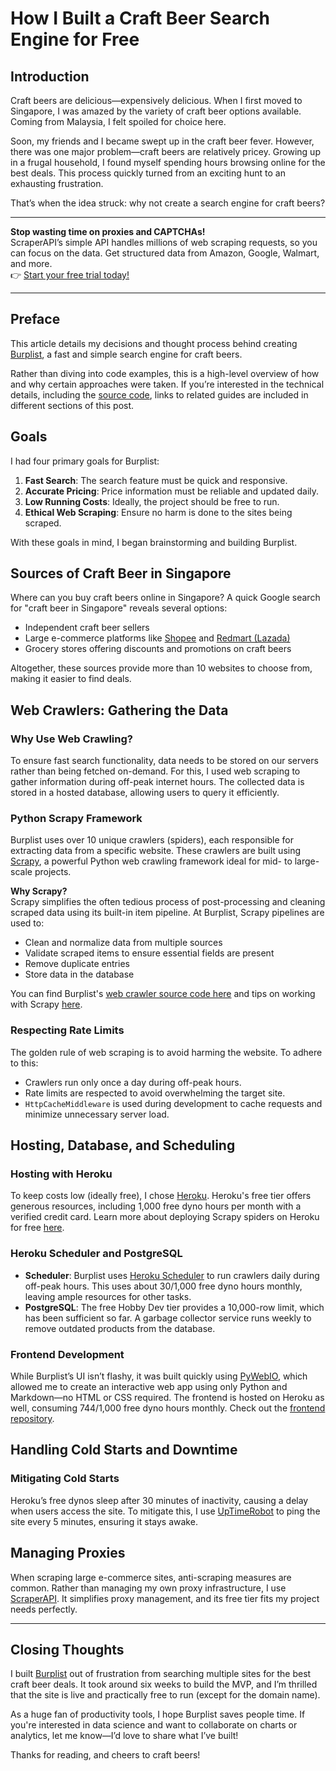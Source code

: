 # How I Built a Craft Beer Search Engine for Free

## Introduction

Craft beers are delicious—expensively delicious. When I first moved to Singapore, I was amazed by the variety of craft beer options available. Coming from Malaysia, I felt spoiled for choice here.

Soon, my friends and I became swept up in the craft beer fever. However, there was one major problem—craft beers are relatively pricey. Growing up in a frugal household, I found myself spending hours browsing online for the best deals. This process quickly turned from an exciting hunt to an exhausting frustration.

That’s when the idea struck: why not create a search engine for craft beers?

---

**Stop wasting time on proxies and CAPTCHAs!**  
ScraperAPI’s simple API handles millions of web scraping requests, so you can focus on the data. Get structured data from Amazon, Google, Walmart, and more.  
👉 [Start your free trial today!](https://www.scraperapi.com/?fp_ref=coupons)

---

## Preface

This article details my decisions and thought process behind creating [Burplist](https://burplist.me/), a fast and simple search engine for craft beers. 

Rather than diving into code examples, this is a high-level overview of how and why certain approaches were taken. If you’re interested in the technical details, including the [source code](https://github.com/ngshiheng/burplist), links to related guides are included in different sections of this post.

## Goals

I had four primary goals for Burplist:

1. **Fast Search**: The search feature must be quick and responsive.
2. **Accurate Pricing**: Price information must be reliable and updated daily.
3. **Low Running Costs**: Ideally, the project should be free to run.
4. **Ethical Web Scraping**: Ensure no harm is done to the sites being scraped.

With these goals in mind, I began brainstorming and building Burplist.

## Sources of Craft Beer in Singapore

Where can you buy craft beers online in Singapore? A quick Google search for "craft beer in Singapore" reveals several options:

- Independent craft beer sellers
- Large e-commerce platforms like [Shopee](https://shopee.sg/) and [Redmart (Lazada)](https://redmart.lazada.sg/)
- Grocery stores offering discounts and promotions on craft beers

Altogether, these sources provide more than 10 websites to choose from, making it easier to find deals.

## Web Crawlers: Gathering the Data

### Why Use Web Crawling?

To ensure fast search functionality, data needs to be stored on our servers rather than being fetched on-demand. For this, I used web scraping to gather information during off-peak internet hours. The collected data is stored in a hosted database, allowing users to query it efficiently.

### Python Scrapy Framework

Burplist uses over 10 unique crawlers (spiders), each responsible for extracting data from a specific website. These crawlers are built using [Scrapy](https://scrapy.org/), a powerful Python web crawling framework ideal for mid- to large-scale projects. 

**Why Scrapy?**  
Scrapy simplifies the often tedious process of post-processing and cleaning scraped data using its built-in item pipeline. At Burplist, Scrapy pipelines are used to:

- Clean and normalize data from multiple sources
- Validate scraped items to ensure essential fields are present
- Remove duplicate entries
- Store data in the database

You can find Burplist's [web crawler source code here](https://github.com/ngshiheng/burplist) and tips on working with Scrapy [here](https://jerrynsh.com/5-useful-tips-while-working-with-python-scrapy/).

### Respecting Rate Limits

The golden rule of web scraping is to avoid harming the website. To adhere to this:

- Crawlers run only once a day during off-peak hours.
- Rate limits are respected to avoid overwhelming the target site.
- `HttpCacheMiddleware` is used during development to cache requests and minimize unnecessary server load.

## Hosting, Database, and Scheduling

### Hosting with Heroku

To keep costs low (ideally free), I chose [Heroku](https://www.heroku.com/). Heroku's free tier offers generous resources, including 1,000 free dyno hours per month with a verified credit card. Learn more about deploying Scrapy spiders on Heroku for free [here](https://jerrynsh.com/how-to-deploy-python-scrapy-spiders-for-free-on-cloud/).

### Heroku Scheduler and PostgreSQL

- **Scheduler**: Burplist uses [Heroku Scheduler](https://devcenter.heroku.com/articles/scheduler) to run crawlers daily during off-peak hours. This uses about 30/1,000 free dyno hours monthly, leaving ample resources for other tasks.
- **PostgreSQL**: The free Hobby Dev tier provides a 10,000-row limit, which has been sufficient so far. A garbage collector service runs weekly to remove outdated products from the database.

### Frontend Development

While Burplist’s UI isn’t flashy, it was built quickly using [PyWebIO](https://github.com/pywebio/PyWebIO), which allowed me to create an interactive web app using only Python and Markdown—no HTML or CSS required. The frontend is hosted on Heroku as well, consuming 744/1,000 free dyno hours monthly. Check out the [frontend repository](https://github.com/ngshiheng/burplist-frontend).

## Handling Cold Starts and Downtime

### Mitigating Cold Starts

Heroku’s free dynos sleep after 30 minutes of inactivity, causing a delay when users access the site. To mitigate this, I use [UpTimeRobot](https://uptimerobot.com/) to ping the site every 5 minutes, ensuring it stays awake.

## Managing Proxies

When scraping large e-commerce sites, anti-scraping measures are common. Rather than managing my own proxy infrastructure, I use [ScraperAPI](https://www.scraperapi.com/?fp_ref=coupons). It simplifies proxy management, and its free tier fits my project needs perfectly.

---

## Closing Thoughts

I built [Burplist](https://burplist.me/) out of frustration from searching multiple sites for the best craft beer deals. It took around six weeks to build the MVP, and I’m thrilled that the site is live and practically free to run (except for the domain name).

As a huge fan of productivity tools, I hope Burplist saves people time. If you're interested in data science and want to collaborate on charts or analytics, let me know—I’d love to share what I’ve built!

Thanks for reading, and cheers to craft beers!
